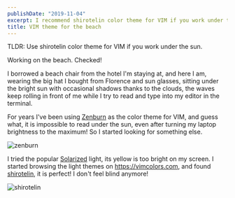 ```yaml
---
publishDate: "2019-11-04"
excerpt: I recommend shirotelin color theme for VIM if you work under the sun.
title: VIM theme for the beach
---
```


TLDR: Use shirotelin color theme for VIM if you work under the sun.

Working on the beach. Checked!

I borrowed a beach chair from the hotel I'm staying at, and here I am, wearing the big hat I bought from Florence and
sun glasses, sitting under the bright sun with occasional shadows
thanks to the clouds, the waves keep rolling in front of me while I try to read and type into my editor in the terminal.

For years I've been using [Zenburn](http://kippura.org/zenburnpage/) as the color theme for VIM, and guess what, it is impossible to read under the sun,
even after turning my laptop brightness to the maximum! So I started looking for something else.

![zenburn](/zenburn.png)

I tried the popular [Solarized](https://ethanschoonover.com/solarized/) light, its yellow is too bright on my screen.
I started browsing the light themes on https://vimcolors.com, and found [shirotelin](https://github.com/yasukotelin/shirotelin), it is perfect! I don't feel blind anymore!

![shirotelin](/shirotelin.png)
